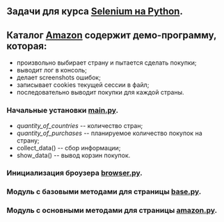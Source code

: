 ## Задачи для курса [Selenium на Python](https://stepik.org/course/188355 "https://stepik.org/course/188355").
## Каталог [Amazon](https://github.com/Dmitryfrombigcity/Selenium-course_2/tree/master/Amazon) содержит демо-программу, которая:
 + произвольно выбирает страну и пытается сделать покупки;
 + выводит лог в консоль;    
 + делает screenshots ошибок;
 + записывает cookies текущей сессии в файл;
 + последовательно выводит покупки для каждой страны.

### Начальные установки [main.py](https://github.com/Dmitryfrombigcity/Selenium-course_2/blob/master/Amazon/main.py).  
 + _quantity_of_countries_ -- количество стран;  
 + _quantity_of_purchases_ -- планируемое количество покупок на страну;
 + collect_data() -- сбор информации;
 + show_data() -- вывод корзин покупок.

### Инициализация броузера [browser.py](https://github.com/Dmitryfrombigcity/Selenium-course_2/blob/master/Amazon/browser.py).

### Модуль с базовыми методами для страницы [base.py](https://github.com/Dmitryfrombigcity/Selenium-course_2/blob/master/Amazon/base.py).    

### Модуль с основными методами для страницы [amazon.py](https://github.com/Dmitryfrombigcity/Selenium-course_2/blob/master/Amazon/amazon.py).